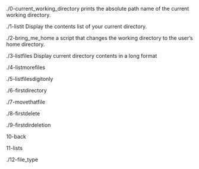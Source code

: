 ./0-current_working_directory prints the absolute path name of the current working directory.

./1-listit Display the contents list of your current directory.

./2-bring_me_home a script that changes the working directory to the user’s home directory.

./3-listfiles Display current directory contents in a long format

./4-listmorefiles

./5-listfilesdigitonly

./6-firstdirectory

./7-movethatfile

./8-firstdelete

./9-firstdirdeletion

10-back

11-lists

./12-file_type

